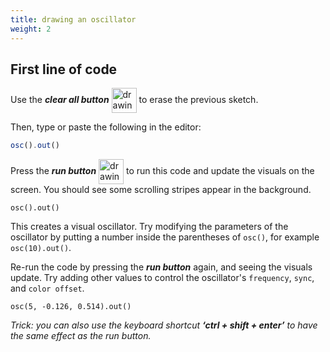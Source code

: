 ```yaml
---
title: drawing an oscillator
weight: 2
---
```


## First line of code

Use the ***clear all button*** <img src="https://i.imgur.com/zQLjhBs.png" alt="drawing" width="40" style="display:inline;vertical-align:middle;"/>
to erase the previous sketch.

Then, type or paste the following in the editor:
```javascript
osc().out()
```
Press the ***run button***  <img src="https://i.imgur.com/sm5d3VX.png" alt="drawing" width="40" style="display:inline;vertical-align:middle;"/> to run this code and update the visuals on the screen. You should see some scrolling stripes appear in the background.

```hydra
osc().out()
```

This creates a visual oscillator. Try modifying the parameters of the oscillator by putting a number inside the parentheses of `osc()`, for example ```osc(10).out()```.

Re-run the code by pressing the ***run button*** again, and seeing the visuals update. Try adding other values to control the oscillator's `frequency`, `sync`, and `color offset`.

```hydra
osc(5, -0.126, 0.514).out()
```


*Trick: you can also use the keyboard shortcut **‘ctrl + shift + enter’** to have the same effect as the run button.*
